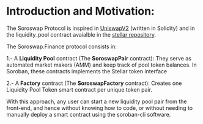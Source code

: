 # Introduction and Motivation:
The Soroswap Protocol is inspired in [UniswapV2](https://github.com/Uniswap/v2-core/)  (written in Solidity) and in the liquidity_pool contract avaialble in the [stellar repository](https://github.com/stellar/soroban-examples).

The Soroswap.Finance protocol consists in:

1.- A **Liquidity Pool** contract (The **SoroswapPair** contract): They serve as automated market makers (AMM) and keep track of pool token balances. In Soroban, these contracts implements the Stellar token interface

2.- A **Factory** contract (The **SoroswapFactory** contract):  Creates one Liquidity Pool Token smart contract per unique token pair.


With this approach, any user can start a new liquidity pool pair from the front-end, and hence without knowing how to code, or without needing to manually deploy a smart contract using the soroban-cli software.


